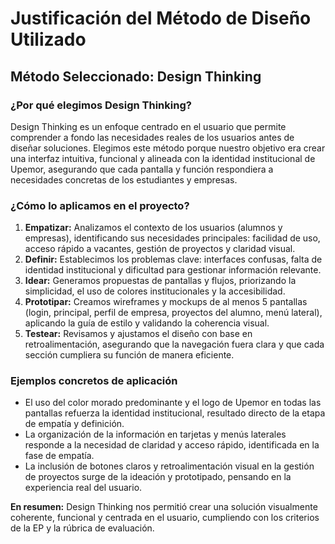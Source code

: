 # Justificación del Método de Diseño Utilizado

## Método Seleccionado: Design Thinking

### ¿Por qué elegimos Design Thinking?
Design Thinking es un enfoque centrado en el usuario que permite comprender a fondo las necesidades reales de los usuarios antes de diseñar soluciones. Elegimos este método porque nuestro objetivo era crear una interfaz intuitiva, funcional y alineada con la identidad institucional de Upemor, asegurando que cada pantalla y función respondiera a necesidades concretas de los estudiantes y empresas.

### ¿Cómo lo aplicamos en el proyecto?
1. **Empatizar:** Analizamos el contexto de los usuarios (alumnos y empresas), identificando sus necesidades principales: facilidad de uso, acceso rápido a vacantes, gestión de proyectos y claridad visual.
2. **Definir:** Establecimos los problemas clave: interfaces confusas, falta de identidad institucional y dificultad para gestionar información relevante.
3. **Idear:** Generamos propuestas de pantallas y flujos, priorizando la simplicidad, el uso de colores institucionales y la accesibilidad.
4. **Prototipar:** Creamos wireframes y mockups de al menos 5 pantallas (login, principal, perfil de empresa, proyectos del alumno, menú lateral), aplicando la guía de estilo y validando la coherencia visual.
5. **Testear:** Revisamos y ajustamos el diseño con base en retroalimentación, asegurando que la navegación fuera clara y que cada sección cumpliera su función de manera eficiente.

### Ejemplos concretos de aplicación
- El uso del color morado predominante y el logo de Upemor en todas las pantallas refuerza la identidad institucional, resultado directo de la etapa de empatía y definición.
- La organización de la información en tarjetas y menús laterales responde a la necesidad de claridad y acceso rápido, identificada en la fase de empatía.
- La inclusión de botones claros y retroalimentación visual en la gestión de proyectos surge de la ideación y prototipado, pensando en la experiencia real del usuario.

**En resumen:** Design Thinking nos permitió crear una solución visualmente coherente, funcional y centrada en el usuario, cumpliendo con los criterios de la EP y la rúbrica de evaluación.
